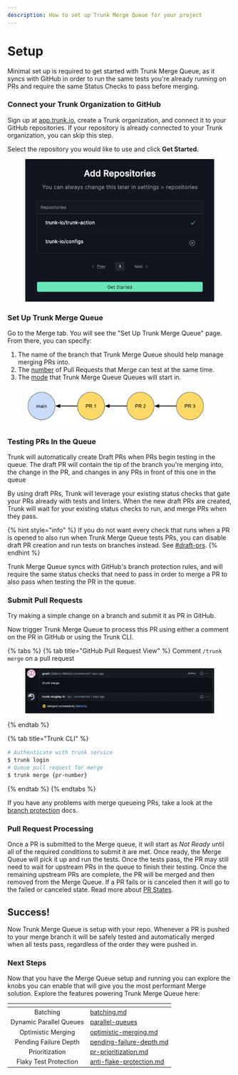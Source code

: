 ```yaml
---
description: How to set up Trunk Merge Queue for your project
---
```


# Setup

Minimal set up is required to get started with Trunk Merge Queue, as it syncs with GitHub in order to run the same tests you're already running on PRs and require the same Status Checks to pass before merging.

### Connect your Trunk Organization to GitHub

Sign up at [app.trunk.io](https://app.trunk.io/signup?intent=merge\&tr\_s=mergesetup\&tr\_l=1), create a Trunk organization, and connect it to your GitHub repositories. If your repository is already connected to your Trunk organization, you can skip this step.

Select the repository you would like to use and click **Get Started.**

<figure><img src="../../.gitbook/assets/image (23).png" alt=""><figcaption></figcaption></figure>

### Set Up Trunk Merge Queue

Go to the Merge tab. You will see the "Set Up Trunk Merge Queue" page. From there, you can specify:

1. The name of the branch that Trunk Merge Queue should help manage merging PRs into.
2. The [number](advanced-settings.md#concurrency) of Pull Requests that Merge can test at the same time.
3. The [mode](../parallel-queues/) that Trunk Merge Queue Queues will start in.

<figure><img src="../../.gitbook/assets/image (1) (1) (1).png" alt="" width="414"><figcaption></figcaption></figure>

### Testing PRs In the Queue

Trunk will automatically create Draft PRs when PRs begin testing in the queue. The draft PR will contain the tip of the branch you're merging into, the change in the PR, and changes in any PRs in front of this one in the queue

By using draft PRs, Trunk will leverage your existing status checks that gate your PRs already with tests and linters. When the new draft PRs are created, Trunk will wait for your existing status checks to run, and merge PRs when they pass.

{% hint style="info" %}
If you do not want every check that runs when a PR is opened to also run when Trunk Merge Queue tests PRs, you can disable draft PR creation and run tests on branches instead. See [#draft-prs](advanced-settings.md#draft-prs "mention").
{% endhint %}

Trunk Merge Queue syncs with GitHub's branch protection rules, and will require the same status checks that need to pass in order to merge a PR to also pass when testing the PR in the queue.

### Submit Pull Requests

Try making a simple change on a branch and submit it as PR in GitHub.

Now trigger Trunk Merge Queue to process this PR using either a comment on the PR in GitHub or using the Trunk CLI.

{% tabs %}
{% tab title="GitHub Pull Request View" %}
Comment `/trunk merge` on a pull request

<figure><img src="../../.gitbook/assets/image (26).png" alt=""><figcaption></figcaption></figure>
{% endtab %}

{% tab title="Trunk CLI" %}
```bash
# Authenticate with trunk service
$ trunk login
# Queue pull request for merge
$ trunk merge {pr-number}
```
{% endtab %}
{% endtabs %}

If you have any problems with merge queueing PRs, take a look at the [branch protection](advanced-settings.md#branch-protection) docs.

### Pull Request Processing

Once a PR is submitted to the Merge queue, it will start as _Not Ready_ until all of the required conditions to submit it are met. Once ready, the Merge Queue will pick it up and run the tests. Once the tests pass, the PR may still need to wait for upstream PRs in the queue to finish their testing. Once the remaining upstream PRs are complete, the PR will be merged and then removed from the Merge Queue. If a PR fails or is canceled then it will go to the failed or canceled state. Read more about [PR States](../reference.md#pr-states).

## Success!

Now Trunk Merge Queue is setup with your repo. Whenever a PR is pushed to your merge branch it will be safely tested and automatically merged when all tests pass, regardless of the order they were pushed in.

### Next Steps

Now that you have the Merge Queue setup and running you can explore the knobs you can enable that will give you the most performant Merge solution. Explore the features powering Trunk Merge Queue here:

<table data-view="cards"><thead><tr><th align="center"></th><th data-hidden data-card-target data-type="content-ref"></th></tr></thead><tbody><tr><td align="center">Batching</td><td><a href="../batching.md">batching.md</a></td></tr><tr><td align="center">Dynamic Parallel Queues</td><td><a href="../parallel-queues/">parallel-queues</a></td></tr><tr><td align="center">Optimistic Merging</td><td><a href="../optimistic-merging.md">optimistic-merging.md</a></td></tr><tr><td align="center">Pending Failure Depth</td><td><a href="../pending-failure-depth.md">pending-failure-depth.md</a></td></tr><tr><td align="center">Prioritization</td><td><a href="../pr-prioritization.md">pr-prioritization.md</a></td></tr><tr><td align="center">Flaky Test Protection</td><td><a href="../anti-flake-protection.md">anti-flake-protection.md</a></td></tr></tbody></table>
